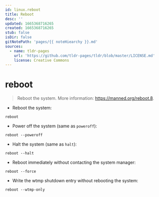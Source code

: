 ```yaml
---
id: linux.reboot
title: Reboot
desc: ''
updated: 1665368716265
created: 1665368716265
stub: false
isDir: false
gitNotePath: 'pages/{{ noteHiearchy }}.md'
sources:
  - name: tldr-pages
    url: 'https://github.com/tldr-pages/tldr/blob/master/LICENSE.md'
    license: Creative Commons
---
```

# reboot

> Reboot the system.
> More information: <https://manned.org/reboot.8>.

- Reboot the system:

`reboot`

- Power off the system (same as `poweroff`):

`reboot --poweroff`

- Halt the system (same as `halt`):

`reboot --halt`

- Reboot immediately without contacting the system manager:

`reboot --force`

- Write the wtmp shutdown entry without rebooting the system:

`reboot --wtmp-only`

